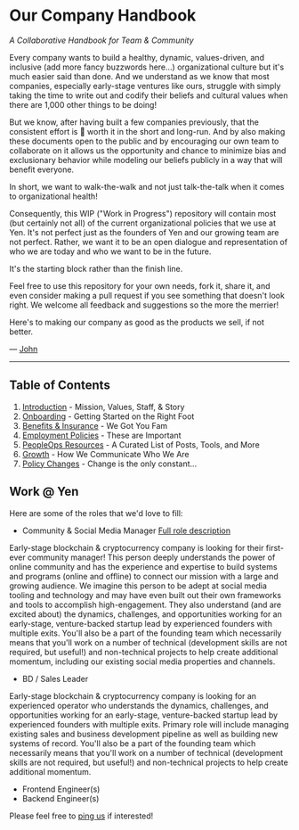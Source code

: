 # Our Company Handbook
*A Collaborative Handbook for Team & Community*

Every company wants to build a healthy, dynamic, values-driven, and inclusive (add more fancy buzzwords here...) organizational culture but it's much easier said than done. And we understand as we know that most companies, especially early-stage ventures like ours, struggle with simply taking the time to write out and codify their beliefs and cultural values when there are 1,000 other things to be doing!

But we know, after having built a few companies previously, that the consistent effort is :100: worth it in the short and long-run. And by also making these documents open to the public and by encouraging our own team to collaborate on it allows us the opportunity and chance to minimize bias and exclusionary behavior while modeling our beliefs publicly in a way that will benefit everyone.

In short, we want to walk-the-walk and not just talk-the-talk when it comes to organizational health!

Consequently, this WIP ("Work in Progress") repository will contain most (but certainly not all) of the current organizational policies that we use at Yen. It's not perfect just as the founders of Yen and our growing team are not perfect. Rather, we want it to be an open dialogue and representation of who we are today and who we want to be in the future.

It's the starting block rather than the finish line.

Feel free to use this repository for your own needs, fork it, share it, and even consider making a pull request if you see something that doesn't look right. We welcome all feedback and suggestions so the more the merrier!

Here's to making our company as good as the products we sell, if not better.

— [John](mailto:john@yen.io)

***

## Table of Contents

1. [Introduction](https://github.com/yenio/handbook/blob/master/0-introduction.md) - Mission, Values, Staff, & Story
2. [Onboarding](https://github.com/yenio/handbook/blob/master/1-onboarding.md) - Getting Started on the Right Foot
3. [Benefits & Insurance](https://github.com/yenio/handbook/blob/master/2-benefits.md) - We Got You Fam
4. [Employment Policies](https://github.com/yenio/handbook/blob/master/3-employment.md) - These are Important
5. [PeopleOps Resources](https://github.com/yenio/handbook/blob/master/99-resources.md) - A Curated List of Posts, Tools, and More
6. [Growth](https://github.com/yenio/handbook/blob/master/4-growth.md) - How We Communicate Who We Are
7. [Policy Changes](https://github.com/yenio/handbook/blob/master/98-policy-changes.md) - Change is the only constant...

## Work @ Yen

Here are some of the roles that we'd love to fill:

- Community & Social Media Manager [Full role description](https://github.com/yenio/handbook/blob/master/hiring/Community_Manager.md)

Early-stage blockchain & cryptocurrency company is looking for their first-ever community manager! This person deeply understands the power of online community and has the experience and expertise to build systems and programs (online and offline) to connect our mission with a large and growing audience. We imagine this person to be adept at social media tooling and technology and may have even built out their own frameworks and tools to accomplish high-engagement. They also understand (and are excited about) the dynamics, challenges, and opportunities working for an early-stage, venture-backed startup lead by experienced founders with multiple exits. You'll also be a part of the founding team which necessarily means that you'll work on a number of technical (development skills are not required, but useful!) and non-technical projects to help create additional momentum, including our existing social media properties and channels.


- BD / Sales Leader

Early-stage blockchain & cryptocurrency company is looking for an experienced operator who understands the dynamics, challenges, and opportunities working for an early-stage, venture-backed startup lead by experienced founders with multiple exits. Primary role will include managing existing sales and business development pipeline as well as building new systems of record. You'll also be a part of the founding team which necessarily means that you'll work on a number of technical (development skills are not required, but useful!) and non-technical projects to help create additional momentum.

- Frontend Engineer(s)
- Backend Engineer(s)

Please feel free to [ping us](mailto:su@yen.io) if interested!
